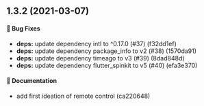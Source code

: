 ## 1.3.2 (2021-03-07)

#### 🐞 Bug Fixes

* **deps:** update dependency intl to ^0.17.0 (#37) (f32dd1ef)
* **deps:** update dependency package_info to v2 (#38) (1570da91)
* **deps:** update dependency timeago to v3 (#39) (8dad848d)
* **deps:** update dependency flutter_spinkit to v5 (#40) (efa3e370)

#### 📄 Documentation

* add first ideation of remote control (ca220648)

